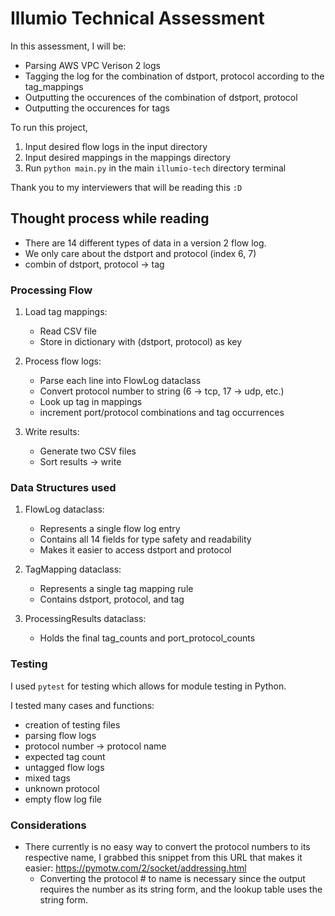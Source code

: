 # **Illumio Technical Assessment**

In this assessment, I will be:

* Parsing AWS VPC Verison 2 logs
* Tagging the log for the combination of dstport, protocol according to the tag_mappings
* Outputting the occurences of the combination of dstport, protocol
* Outputting the occurences for tags

To run this project, 
1. Input desired flow logs in the input directory
2. Input desired mappings in the mappings directory
3. Run `python main.py` in the main `illumio-tech` directory terminal

Thank you to my interviewers that will be reading this `:D`

## Thought process while reading

* There are 14 different types of data in a version 2 flow log.
* We only care about the dstport and protocol (index 6, 7)
* combin of dstport, protocol -> tag

### **Processing Flow**

1. Load tag mappings:
   * Read CSV file
   * Store in dictionary with (dstport, protocol) as key

2. Process flow logs:
   * Parse each line into FlowLog dataclass
   * Convert protocol number to string (6 -> tcp, 17 -> udp, etc.)
   * Look up tag in mappings
   * increment port/protocol combinations and tag occurrences

3. Write results:
   * Generate two CSV files
   * Sort results -> write

### Data Structures used

1. FlowLog dataclass:
   * Represents a single flow log entry
   * Contains all 14 fields for type safety and readability
   * Makes it easier to access dstport and protocol

2. TagMapping dataclass:
   * Represents a single tag mapping rule
   * Contains dstport, protocol, and tag

3. ProcessingResults dataclass:
   * Holds the final tag_counts and port_protocol_counts
  
### Testing

I used `pytest` for testing which allows for module testing in Python. 

I tested many cases and functions:
* creation of testing files
* parsing flow logs
* protocol number -> protocol name
* expected tag count
* untagged flow logs
* mixed tags
* unknown protocol
* empty flow log file
  
### Considerations
  
* There currently is no easy way to convert the protocol numbers to its respective name,
      I grabbed this snippet from this URL that makes it easier: <https://pymotw.com/2/socket/addressing.html>
  * Converting the protocol # to name is necessary since the output requires the number as its string form, and the lookup table uses the string form.
